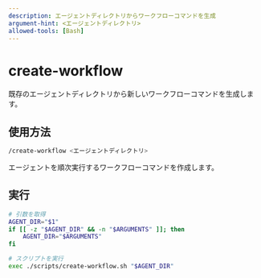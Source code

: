 ```yaml
---
description: エージェントディレクトリからワークフローコマンドを生成
argument-hint: <エージェントディレクトリ>
allowed-tools: [Bash]
---
```


# create-workflow

既存のエージェントディレクトリから新しいワークフローコマンドを生成します。

## 使用方法

```bash
/create-workflow <エージェントディレクトリ>
```

エージェントを順次実行するワークフローコマンドを作成します。

## 実行

```bash
# 引数を取得
AGENT_DIR="$1"
if [[ -z "$AGENT_DIR" && -n "$ARGUMENTS" ]]; then
    AGENT_DIR="$ARGUMENTS"
fi

# スクリプトを実行
exec ./scripts/create-workflow.sh "$AGENT_DIR"
```
